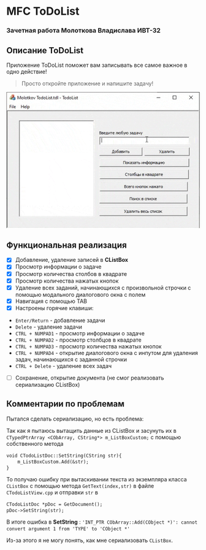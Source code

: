 # MFC ToDoList 
### Зачетная работа Молоткова Владислава ИВТ-32

## Описание ToDoList
Приложение ToDoList поможет вам записывать все самое важное в одно действие!
> Просто откройте приложение и напишите задачу!

![](docs/Gif.gif)

## Функциональная реализация
- [x] Добавление, удаление записей в **CListBox**
- [x] Просмотр информации о задаче
- [x] Просмотр количества столбов в квадрате
- [x] Просмотр количества нажатых кнопок
- [x] Удаление всех заданий, начинающихся с произвольной строчки c помощью модального диалогового окна с полем
- [x] Навигация с помощью TAB
- [x] Настроены горячие клавиши:
- `Enter/Return` - добавление задачи
- `Delete` - удаление задачи
- `CTRL + NUMPAD1` - просмотр информации о задаче
- `CTRL + NUMPAD2` - просмотр столбцов в квадрате
- `CTRL + NUMPAD3` - просмотр количества нажатых кнопок
- `CTRL + NUMPAD4` - открытие диалогового окна с инпутом для удаления задач, начинающихся с заданной строчки
- `CTRL + Delete` - удаление всех задач
- [ ] Сохранение, открытие документа (не смог реализовать сериализацию CListBox)

## Комментарии по проблемам
Пытался сделать сериализацию, но есть проблема:

Так как я пытаюсь вытащить данные из CListBox и засунуть их в `CTypedPtrArray <CObArray, СString*> m_ListBoxCustom;` с помощью собственного метода  
```
void CTodoListDoc::SetString(CString str){
	m_ListBoxCustom.Add(&str);	
}
``` 
То получаю ошибку при вытаскивании текста из экземпляра класса `CListBox` с помощью метода `GetText(index,str)` в файле `CTodoListView.cpp` и отправки `str` в 
```
CTodoListDoc *pDoc = GetDocument();
pDoc->SetString(str);
```
В итоге ошибка в **SetString** : `'INT_PTR CObArray::Add(CObject *)': cannot convert argument 1 from 'TYPE' to 'CObject *'`

Из-за этого я не могу понять, как мне сериализовать `CListBox`.
